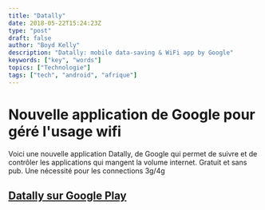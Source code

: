 ```yaml
---
title: "Datally"
date: 2018-05-22T15:24:23Z
type: "post"
draft: false
author: "Boyd Kelly"
description: "Datally: mobile data-saving & WiFi app by Google"
keywords: ["key", "words"]
topics: ["Technologie"]
tags: ["tech", "android", "afrique"]
---
```


# Nouvelle application de Google pour géré l'usage wifi

Voici une nouvelle application Datally, de Google qui permet de suivre et de contrôler les applications qui mangent la volume internet.  Gratuit et sans pub.  Une nécessité pour les connections 3g/4g

## [Datally sur Google Play](https://goo.gl/AKm8BZ)

